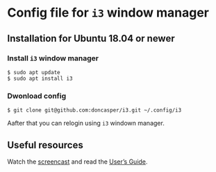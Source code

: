 Config file for `i3` window manager
===================================

## Installation for Ubuntu 18.04 or newer

### Install `i3` window manager

```
$ sudo apt update
$ sudo apt install i3
```

### Dwonload config

```
$ git clone git@github.com:doncasper/i3.git ~/.config/i3
``` 

Aafter that you can relogin using `i3` windown manager.

## Useful resources

Watch the [screencast](https://i3wm.org/screenshots/) and read the [User’s Guide](https://i3wm.org/docs/userguide.html). 

